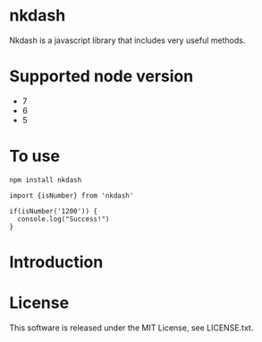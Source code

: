 nkdash
=========================
Nkdash is a javascript library that includes very useful methods.

# Supported node version
- 7
- 6
- 5

# To use
```
npm install nkdash
```

```
import {isNumber} from 'nkdash'

if(isNumber('1200')) {
  console.log("Success!")
}
```

# Introduction

# License
  This software is released under the MIT License, see LICENSE.txt.
